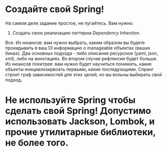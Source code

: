 # Создайте свой Spring!
На самом деле задание простое, не пугайтесь. Вам нужно:
1) Создать свою реализацию паттерна *Dependency Inhection*.

Все. 
Из нюансов: вам нужно выбрать, каким образом вы будете прокидывать в ваш DI информацию о manageable объектах (ваших бинах). Два основных подхода - либо описание ресурсное (yaml, json, xml), либо на аннотациях. Во втором случае рефлексии будет больше.
Из нюансов похитрее: вам нужно будет научиться понимать, какие объекты инициализирвоать первыми, какие последующими. Спринг строит граф зависимостей для этих целей, но вы вольны выбирать свой подход.

# Не используйте Spring чтобы сделать свой Spring! Допустимо использовать Jackson, Lombok, и прочие утилитарные библиотеки, не более того.
